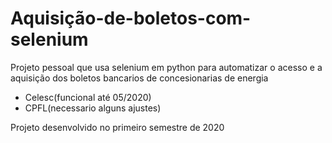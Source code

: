 # Aquisição-de-boletos-com-selenium
Projeto pessoal que usa selenium em python para automatizar o acesso e a aquisição dos boletos bancarios de concesionarias de energia
- Celesc(funcional até 05/2020)
- CPFL(necessario alguns ajustes)

Projeto desenvolvido no primeiro semestre de 2020
